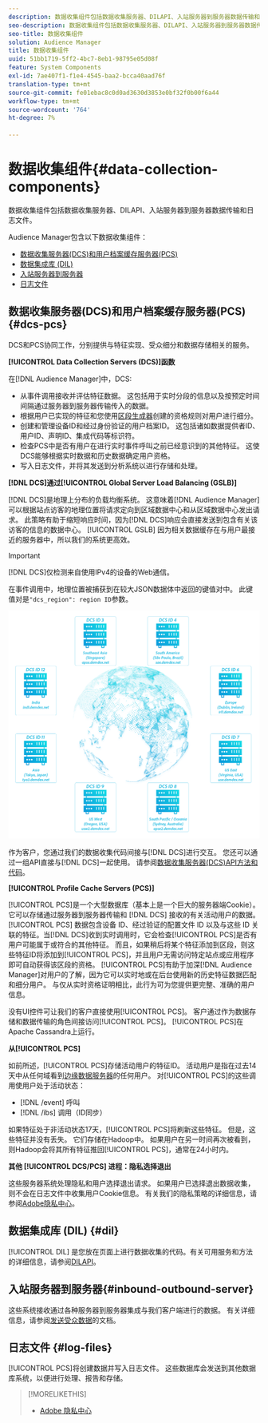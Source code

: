 ```yaml
---
description: 数据收集组件包括数据收集服务器、DILAPI、入站服务器到服务器数据传输和日志文件。
seo-description: 数据收集组件包括数据收集服务器、DILAPI、入站服务器到服务器数据传输和日志文件。
seo-title: 数据收集组件
solution: Audience Manager
title: 数据收集组件
uuid: 51bb1719-5ff2-4bc7-8eb1-98795e05d08f
feature: System Components
exl-id: 7ae407f1-f1e4-4545-baa2-bcca40aad76f
translation-type: tm+mt
source-git-commit: fe01ebac8c0d0ad3630d3853e0bf32f0b00f6a44
workflow-type: tm+mt
source-wordcount: '764'
ht-degree: 7%

---
```


# 数据收集组件{#data-collection-components}

数据收集组件包括数据收集服务器、DILAPI、入站服务器到服务器数据传输和日志文件。

<!-- 

c_compcollect.xml

 -->

Audience Manager包含以下数据收集组件：

* [数据收集服务器(DCS)和用户档案缓存服务器(PCS)](../../reference/system-components/components-data-collection.md#dcs-pcs)
* [数据集成库 (DIL)](../../reference/system-components/components-data-collection.md#dil)
* [入站服务器到服务器](../../reference/system-components/components-data-collection.md#inbound-outbound-server)
* [日志文件](../../reference/system-components/components-data-collection.md#log-files)

## 数据收集服务器(DCS)和用户档案缓存服务器(PCS){#dcs-pcs}

DCS和PCS协同工作，分别提供与特征实现、受众细分和数据存储相关的服务。

**[!UICONTROL Data Collection Servers (DCS)]函数**

在[!DNL Audience Manager]中，DCS:

* 从事件调用接收并评估特征数据。 这包括用于实时分段的信息以及按预定时间间隔通过服务器到服务器传输传入的数据。
* 根据用户已实现的特征和您使用[区段生成器](../../features/segments/segment-builder.md)创建的资格规则对用户进行细分。
* 创建和管理设备ID和经过身份验证的用户档案ID。 这包括诸如数据提供者ID、用户ID、声明ID、集成代码等标识符。
* 检查PCS中是否有用户在进行实时事件呼叫之前已经意识到的其他特征。 这使DCS能够根据实时数据和历史数据确定用户资格。
* 写入日志文件，并将其发送到分析系统以进行存储和处理。

**[!DNL DCS]通过[!UICONTROL Global Server Load Balancing (GSLB)]**

[!DNL DCS]是地理上分布的负载均衡系统。 这意味着[!DNL Audience Manager]可以根据站点访客的地理位置将请求定向到区域数据中心和从区域数据中心发出请求。 此策略有助于缩短响应时间，因为[!DNL DCS]响应会直接发送到包含有关该访客的信息的数据中心。 [!UICONTROL GSLB] 因为相关数据缓存在与用户最接近的服务器中，所以我们的系统更高效。

>[!IMPORTANT]
>
>[!DNL DCS]仅检测来自使用IPv4的设备的Web通信。

在事件调用中，地理位置被捕获到在较大JSON数据体中返回的键值对中。 此键值对是`"dcs_region": region ID`参数。

![](assets/dcs-map.png)

作为客户，您通过我们的数据收集代码间接与[!DNL DCS]进行交互。 您还可以通过一组API直接与[!DNL DCS]一起使用。 请参阅[数据收集服务器(DCS)API方法和代码](../../api/dcs-intro/dcs-event-calls/dcs-event-calls.md)。

**[!UICONTROL Profile Cache Servers (PCS)]**

[!UICONTROL PCS]是一个大型数据库（基本上是一个巨大的服务器端Cookie）。 它可以存储通过服务器到服务器传输和 [!DNL DCS] 接收的有关活动用户的数据。[!UICONTROL PCS] 数据包含设备 ID、经过验证的配置文件 ID 以及与这些 ID 关联的特征。当[!DNL DCS]收到实时调用时，它会检查[!UICONTROL PCS]是否有用户可能属于或符合的其他特征。 而且，如果稍后将某个特征添加到区段，则这些特征ID将添加到[!UICONTROL PCS]，并且用户无需访问特定站点或应用程序即可自动获得该区段的资格。 [!UICONTROL PCS]有助于加深[!DNL Audience Manager]对用户的了解，因为它可以实时地或在后台使用新的历史特征数据匹配和细分用户。 与仅从实时资格证明相比，此行为可为您提供更完整、准确的用户信息。

没有UI控件可让我们的客户直接使用[!UICONTROL PCS]。 客户通过作为数据存储和数据传输的角色间接访问[!UICONTROL PCS]。 [!UICONTROL PCS]在Apache Cassandra上运行。

**从[!UICONTROL PCS]**

如前所述，[!UICONTROL PCS]存储活动用户的特征ID。 活动用户是指在过去14天中从任何域看到[边缘数据服务器](../../reference/system-components/components-edge.md)的任何用户。 对[!UICONTROL PCS]的这些调用使用户处于活动状态：

* [!DNL /event] 呼叫
* [!DNL /ibs] 调用（ID同步）

<!-- 

Removed /dpm calls from the bulleted list. /dpm calls have been deprecated.

 -->

如果特征处于非活动状态17天，[!UICONTROL PCS]将刷新这些特征。 但是，这些特征并没有丢失。 它们存储在Hadoop中。 如果用户在另一时间再次被看到，则Hadoop会将其所有特征推回[!UICONTROL PCS]，通常在24小时内。

**其他 [!UICONTROL DCS/PCS] 进程：隐私选择退出**

这些服务器系统处理隐私和用户选择退出请求。 如果用户已选择退出数据收集，则不会在日志文件中收集用户Cookie信息。 有关我们的隐私策略的详细信息，请参阅[Adobe隐私中心](https://www.adobe.com/cn/privacy/advertising-services.html)。

## 数据集成库 (DIL) {#dil}

[!UICONTROL DIL] 是您放在页面上进行数据收集的代码。有关可用服务和方法的详细信息，请参阅[DILAPI](../../dil/dil-overview.md)。

## 入站服务器到服务器{#inbound-outbound-server}

这些系统接收通过各种服务器到服务器集成与我们客户端进行的数据。 有关详细信息，请参阅[发送受众数据](/help/using/integration/sending-audience-data/real-time-data-integration/real-time-tech-specs.md)的文档。

## 日志文件 {#log-files}

[!UICONTROL PCS]将创建数据并写入日志文件。 这些数据库会发送到其他数据库系统，以便进行处理、报告和存储。

>[!MORELIKETHIS]
>
>* [Adobe 隐私中心](https://www.adobe.com/cn/privacy.html)

